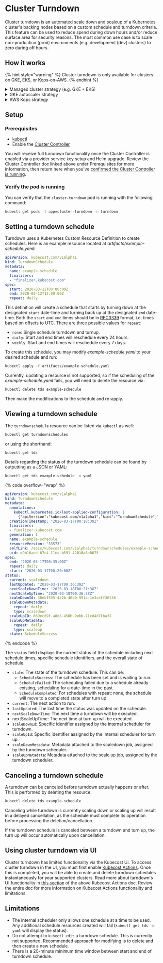 # Cluster Turndown

Cluster turndown is an automated scale down and scaleup of a Kubernetes cluster's backing nodes based on a custom schedule and turndown criteria. This feature can be used to reduce spend during down hours and/or reduce surface area for security reasons. The most common use case is to scale non-production (prod) environments (e.g. development (dev) clusters) to zero during off hours.

## How it works

{% hint style="warning" %}
Cluster turndown is only available for clusters on GKE, EKS, or Kops-on-AWS.
{% endhint %}

<details>

<summary>Managed cluster strategy (e.g. GKE + EKS)</summary>

When the turndown schedule occurs, a new node pool with a single g1-small node is created. Taints are added to this node to only allow specific pods to be scheduled there. The `cluster-turndown` pod deployment is updated so the pod is allowed to schedule on the singleton node. Once the pod is moved to the new node, it will start back up and resume scale down. This is done by cordoning all nodes in the cluster (other than our new g1-small node), and then reducing the node pool sizes to 0.

</details>

<details>

<summary>GKE autoscaler strategy</summary>

Whenever there exists at least one NodePool with the `cluster-autoscaler` enabled, the `cluster-turndown` pod will:

1. Resize all non-autoscaling nodepools to 0
2. Schedule the turndown on one of the autoscaler nodepool nodes
3. Once it is brought back up (rescheduled to the selected node), the turndown pod will start a process called "flattening" which attempts to set deployment replicas to 0, turn off jobs, and annotate pods with labels that allow the autoscaler to do the rest of the work. Flattening persists pre-turndown values in the annotations of Kubernetes objects. The GKE autoscaler behavior is expected to handle the rest: removing now-unneeded nodes from the node pools. A limitation of this strategy is that the autoscaled node pools won't go below their configured minimum node count.
4. When turn up occurs, deployments and DaemonSets are "expanded" to their original sizes/replicas.

There are four annotations that can be applied for this process:

* `kubecost.kubernetes.io/job-suspend`: Stores a bool containing the previous paused state of a kubernetes CronJob.
* `kubecost.kubernetes.io/turn-down-replicas`: Stores the previous number of replicas set on the deployment.
* `kubecost.kubernetes.io/turn-down-rollout`: Stores the previous maxUnavailable for the deployment rollout.
* `kubecost.kubernetes.io/safe-evict`: Uses the `cluster-autoscaler.kubernetes.io/safe-to-evict` for autoscaling clusters to have the autoscaler preserve any deployments that previously had this annotation set, so scale up occurs, this value isn't unintentionally reset.

</details>

<details>

<summary>AWS Kops strategy</summary>

This turndown strategy schedules the `cluster-turndown` pod on the Master node, then resizes all Auto Scaling Groups (ASG) other than the master to 0. Similar to flattening in GKE (see above), the previous min/max/current values of the ASG prior to turndown will be set on the tag. When turn up occurs, those values can be read from the tags and restored to their original sizes. For the standard strategy, turn up will reschedule the turndown pod off the Master upon completion (occurs 5 minutes after turn up). This is to allow any modifications via Kops without resetting any cluster specific scheduling setup by turndown. The tag label used to store the min/max/current values for a node group is `cluster.turndown.previous`. Once turn up happens and the node groups are resized to their original size, the tag is deleted.

</details>

## Setup

### Prerequisites

* [kubectl](https://kubernetes.io/docs/tasks/tools/)
* Enable the [Cluster Controller](cluster-controller.md)

You will receive full turndown functionality once the Cluster Controller is enabled via a provider service key setup and Helm upgrade. Review the Cluster Controller doc linked above under Prerequisites for more information, then return here when you've [confirmed the Cluster Controller is running](https://app.gitbook.com/o/MQuX6uFwV0j7vIHtR15E/s/cjJbIkEBCZifkHo05tVh/\~/changes/230/install-and-configure/advanced-configuration/controller/cluster-turndown#setup).

### Verify the pod is running

You can verify that the `cluster-turndown` pod is running with the following command:

```bash
kubectl get pods -l app=cluster-turndown -n turndown
```

## Setting a turndown schedule

Turndown uses a Kubernetes Custom Resource Definition to create schedules. Here is an example resource located at _artifacts/example-schedule.yaml_:

```yaml
apiVersion: kubecost.com/v1alpha1
kind: TurndownSchedule
metadata:
  name: example-schedule
  finalizers:
  - "finalizer.kubecost.com"
spec:
  start: 2020-03-12T00:00:00Z
  end: 2020-03-12T12:00:00Z
  repeat: daily
```

This definition will create a schedule that starts by turning down at the designated `start` date-time and turning back up at the designated `end` date-time. Both the `start` and `end` times should be in [RFC3339](https://tools.ietf.org/html/rfc3339) format, i.e. times based on offsets to UTC. There are three possible values for `repeat`:

* `none`: Single schedule turndown and turnup.
* `daily`: Start and end times will reschedule every 24 hours.
* `weekly`: Start and end times will reschedule every 7 days.

To create this schedule, you may modify _example-schedule.yaml_ to your desired schedule and run:

```bash
kubectl apply -f artifacts/example-schedule.yaml
```

Currently, updating a resource is not supported, so if the scheduling of the _example-schedule.yaml_ fails, you will need to delete the resource via:

```bash
kubectl delete tds example-schedule
```

Then make the modifications to the schedule and re-apply.

## Viewing a turndown schedule

The `turndownschedule` resource can be listed via `kubectl` as well:

```bash
kubectl get turndownschedules
```

or using the shorthand:

```bash
kubectl get tds
```

Details regarding the status of the turndown schedule can be found by outputting as a JSON or YAML:

```bash
kubectl get tds example-schedule -o yaml
```

{% code overflow="wrap" %}

```yaml
apiVersion: kubecost.com/v1alpha1
kind: TurndownSchedule
metadata:
  annotations:
    kubectl.kubernetes.io/last-applied-configuration: |
      {"apiVersion":"kubecost.com/v1alpha1","kind":"TurndownSchedule","metadata":{"annotations":{},"finalizers":["finalizer.kubecost.com"],"name":"example-schedule"},"spec":{"end":"2020-03-17T00:35:00Z","repeat":"daily","start":"2020-03-17T00:20:00Z"}}
  creationTimestamp: "2020-03-17T00:18:39Z"
  finalizers:
  - finalizer.kubecost.com
  generation: 1
  name: example-schedule
  resourceVersion: "33573"
  selfLink: /apis/kubecost.com/v1alpha1/turndownschedules/example-schedule
  uid: d9b16aed-67e4-11ea-b591-42010a8e0075
spec:
  end: "2020-03-17T00:35:00Z"
  repeat: daily
  start: "2020-03-17T00:20:00Z"
status:
  current: scaledown
  lastUpdated: "2020-03-17T00:36:39Z"
  nextScaleDownTime: "2020-03-18T00:21:38Z"
  nextScaleUpTime: "2020-03-18T00:36:38Z"
  scaleDownId: 38ebf595-4e2b-46e9-951a-1e3ceff30536
  scaleDownMetadata:
    repeat: daily
    type: scaledown
  scaleUpID: 869ec89f-a8d8-450b-9ebb-71cd4d7fbaf8
  scaleUpMetadata:
    repeat: daily
    type: scaleup
  state: ScheduleSuccess
```

{% endcode %}

The `status` field displays the current status of the schedule including next schedule times, specific schedule identifiers, and the overall state of schedule.

* `state`: The state of the turndown schedule. This can be:
  * `ScheduleSuccess`: The schedule has been set and is waiting to run.
  * `ScheduleFailed`: The scheduling failed due to a schedule already existing, scheduling for a date-time in the past.
  * `ScheduleCompleted`: For schedules with repeat: none, the schedule will move to a completed state after turn up.
* `current`: The next action to run.
* `lastUpdated`: The last time the status was updated on the schedule.
* `nextScaleDownTime`: The next time a turndown will be executed.
* nextScaleUpTime: The next time at turn up will be executed.
* `scaleDownId`: Specific identifier assigned by the internal scheduler for turndown.
* `scaleUpId`: Specific identifier assigned by the internal scheduler for turn up.
* `scaleDownMetadata`: Metadata attached to the scaledown job, assigned by the turndown scheduler.
* `scaleUpMetadata`: Metadata attached to the scale up job, assigned by the turndown scheduler.

## Canceling a turndown schedule

A turndown can be canceled before turndown actually happens or after. This is performed by deleting the resource:

```bash
kubectl delete tds example-schedule
```

Canceling while turndown is currently scaling down or scaling up will result in a delayed cancellation, as the schedule must complete its operation before processing the deletion/cancellation.

If the turndown schedule is canceled between a turndown and turn up, the turn up will occur automatically upon cancellation.

## Using cluster turndown via UI

Cluster turndown has limited functionality via the Kubecost UI. To access cluster turndown in the UI, you must first enable [Kubecost Actions](/using-kubecost/navigating-the-kubecost-ui/savings/savings-actions.md#enabling-kubecost-actions). Once this is completed, you will be able to create and delete turndown schedules instantaneously for your supported clusters. Read more about turndown's UI functionality in [this section](/using-kubecost/navigating-the-kubecost-ui/savings/savings-actions.md#cluster-turndown) of the above Kubecost Actions doc. Review the entire doc for more information on Kubecost Actions functionality and limitations.

## Limitations

* The internal scheduler only allows one schedule at a time to be used. Any additional schedule resources created will fail (`kubectl get tds -o yaml` will display the status).
* Do not attempt to `kubectl edit` a turndown schedule. This is currently not supported. Recommended approach for modifying is to delete and then create a new schedule.
* There is a 20-minute minimum time window between start and end of turndown schedule.
